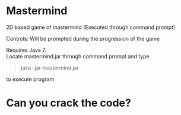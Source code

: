 Mastermind
===========

2D based game of mastermind (Executed through command prompt)

Controls: Will be prompted during the progression of the game

Requires Java 7. <br />
Locate mastermind.jar through command prompt and type
 > java -jar mastermind.jar
 
to execute program

Can you crack the code?
===========